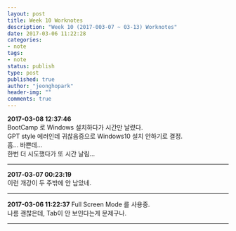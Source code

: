 ```yaml
---
layout: post
title: Week 10 Worknotes
description: "Week 10 (2017-003-07 ~ 03-13) Worknotes"
date: 2017-03-06 11:22:28
categories:
- note
tags:
- note
status: publish
type: post
published: true
author: "jeonghopark"
header-img: ""
comments: true
---                
```

**2017-03-08 12:37:46**                 
BootCamp 로 Windows 설치하다가 시간만 날렸다.           
GPT style 에러인데 귀찮음증으로 Windows10 설치 안하기로 결정.         
흠... 바쁜데...        
한번 더 시도했다가 또 시간 날림...            

---

**2017-03-07 00:23:19**         
이런 개강이 두 주밖에 안 남았네.          

---     

**2017-03-06 11:22:37**
Full Screen Mode 를 사용중.         
나름 괜찮은데, Tab이 안 보인다는게 문제구나.         

---         